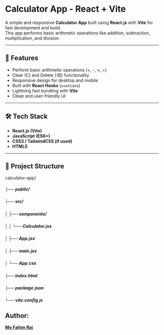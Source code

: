 # Calculator App - React + Vite

A simple and responsive **Calculator App** built using **React.js** with **Vite** for fast development and build.  
This app performs basic arithmetic operations like addition, subtraction, multiplication, and division.  

---

## 🚀 Features
- Perform basic arithmetic operations (+, -, ×, ÷)
- Clear (C) and Delete (⌫) functionality
- Responsive design for desktop and mobile
- Built with **React Hooks** (`useState`)
- Lightning fast bundling with **Vite**
- Clean and user-friendly UI

---

## 🛠️ Tech Stack
- **React.js (Vite)**
- **JavaScript (ES6+)**
- **CSS3 / TailwindCSS (if used)**
- **HTML5**

---

## 📂 Project Structure
calculator-app/
##### ├── public/
##### ├── src/
##### │ ├── components/
##### │ │ └── Calculator.jsx
##### │ ├── App.jsx
##### │ ├── main.jsx
##### │ └── App.css
##### ├── index.html
##### ├── package.json
##### └── vite.config.js

## Author:
**[Mo Fahim Raj](https://github.com/Fahimraj12)**  

